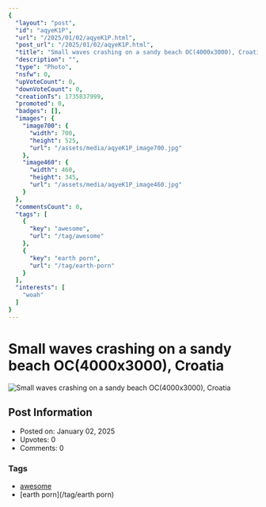 ```yaml
---
{
  "layout": "post",
  "id": "aqyeK1P",
  "url": "/2025/01/02/aqyeK1P.html",
  "post_url": "/2025/01/02/aqyeK1P.html",
  "title": "Small waves crashing on a sandy beach OC(4000x3000), Croatia",
  "description": "",
  "type": "Photo",
  "nsfw": 0,
  "upVoteCount": 0,
  "downVoteCount": 0,
  "creationTs": 1735837999,
  "promoted": 0,
  "badges": [],
  "images": {
    "image700": {
      "width": 700,
      "height": 525,
      "url": "/assets/media/aqyeK1P_image700.jpg"
    },
    "image460": {
      "width": 460,
      "height": 345,
      "url": "/assets/media/aqyeK1P_image460.jpg"
    }
  },
  "commentsCount": 0,
  "tags": [
    {
      "key": "awesome",
      "url": "/tag/awesome"
    },
    {
      "key": "earth porn",
      "url": "/tag/earth-porn"
    }
  ],
  "interests": [
    "woah"
  ]
}
---
```


# Small waves crashing on a sandy beach OC(4000x3000), Croatia

![Small waves crashing on a sandy beach OC(4000x3000), Croatia](/assets/media/aqyeK1P_image700.jpg)

## Post Information

- Posted on: January 02, 2025
- Upvotes: 0
- Comments: 0

### Tags

- [awesome](/tag/awesome)
- [earth porn](/tag/earth porn)
